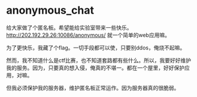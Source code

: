 # anonymous_chat

给大家做了个匿名板。希望能给实验室带来一些快乐。http://202.192.29.26:10086/anonymous/
就一个简单的web应用嘛。

为了更快乐，我藏了个flag。一切手段都可以使，只要别ddos，俺烧不起嘛。

然而，我不知道什么是ctf比赛，也不知道套路都有些什么。所以，我要好好维护我的服务。因为，只要真的想入侵，俺真的不堪一。都在一个屋里，好好保护应用，对嘛。

但我必须保护我的服务器，维护匿名板正常运作。因为服务器真的很脆弱。
